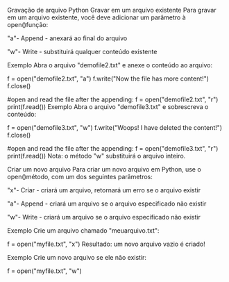 Gravação de arquivo Python
Gravar em um arquivo existente
Para gravar em um arquivo existente, você deve adicionar um parâmetro à open()função:

"a"- Append - anexará ao final do arquivo

"w"- Write - substituirá qualquer conteúdo existente

Exemplo
Abra o arquivo "demofile2.txt" e anexe o conteúdo ao arquivo:

f = open("demofile2.txt", "a")
f.write("Now the file has more content!")
f.close()

#open and read the file after the appending:
f = open("demofile2.txt", "r")
print(f.read())
Exemplo
Abra o arquivo "demofile3.txt" e sobrescreva o conteúdo:

f = open("demofile3.txt", "w")
f.write("Woops! I have deleted the content!")
f.close()

#open and read the file after the appending:
f = open("demofile3.txt", "r")
print(f.read())
Nota: o método "w" substituirá o arquivo inteiro.

Criar um novo arquivo
Para criar um novo arquivo em Python, use o open()método, com um dos seguintes parâmetros:

"x"- Criar - criará um arquivo, retornará um erro se o arquivo existir

"a"- Append - criará um arquivo se o arquivo especificado não existir

"w"- Write - criará um arquivo se o arquivo especificado não existir

Exemplo
Crie um arquivo chamado "meuarquivo.txt":

f = open("myfile.txt", "x")
Resultado: um novo arquivo vazio é criado!

Exemplo
Crie um novo arquivo se ele não existir:

f = open("myfile.txt", "w")